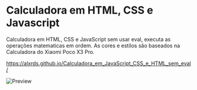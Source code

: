 # Calculadora em HTML, CSS e Javascript
Calculadora em HTML, CSS e JavaScript sem usar eval, executa as operações matematicas em ordem.
As cores e estilos são baseados na Calculadora do Xiaomi Poco X3 Pro.

https://alxrds.github.io/Calculadora_em_JavaScript_CSS_e_HTML_sem_eval/


![Preview](https://github.com/alxrds/alxrds.github.io/blob/main/assets/img/print.PNG?raw=true)



